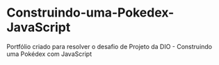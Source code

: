 # Construindo-uma-Pokedex-JavaScript
Portfólio criado para resolver o desafio de Projeto da DIO - Construindo uma Pokédex com JavaScript
